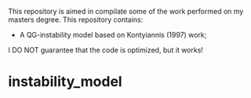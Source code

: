 This repository is aimed in compilate some of the work performed on my masters degree. This repository contains:

* A QG-instability model based on Kontyiannis (1997) work;

I DO NOT guarantee that the code is optimized, but it works!
# instability_model
